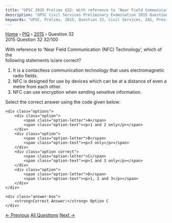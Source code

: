 ```yaml
---
title: "UPSC 2015 Prelims Q32: With reference to ‘Near Field Communication (NFC) Technology..."
description: "UPSC Civil Services Preliminary Examination 2015 Question 32 with options and answer"
keywords: "UPSC, Prelims, 2015, Question 32, Civil Services, IAS, Previous Year Questions"
---
```


<nav class="breadcrumb">
    <a href="../../">Home</a>
    <span>›</span>
    <a href="../">PIQ</a>
    <span>›</span>
    <a href="./">2015</a>
    <span>›</span>
    <span>Question 32</span>
</nav>

<div class="question-header">
    <div class="question-meta">
        <span class="year-badge">2015</span>
        <span class="question-number">Question 32</span>
        <span class="progress">32/100</span>
    </div>
    <div class="progress-bar">
        <div class="progress-fill" style="width: 32.0%"></div>
    </div>
</div>

<div class="question-content">
    <div class="question-text">
        <p>With reference to ‘Near Field Communication (NFC) Technology’, which of the<br />
following statements is/are correct?</p>
<ol>
<li>It is a contactless communication technology that uses electromagnetic radio fields.</li>
<li>NFC is designed for use by devices which can be at a distance of even a metre from each other.</li>
<li>NFC can use encryption when sending sensitive information.</li>
</ol>
<p>Select the correct answer using the code given below:</p>
    </div>
    
    <div class="options">
        <div class="option">
            <span class="option-letter">A</span>
            <span class="option-text"><p>1 and 2 only</p></span>
        </div>
        <div class="option">
            <span class="option-letter">B</span>
            <span class="option-text"><p>3 only</p></span>
        </div>
        <div class="option correct">
            <span class="option-letter">C</span>
            <span class="option-text"><p>1 and 3 only</p></span>
        </div>
        <div class="option">
            <span class="option-letter">D</span>
            <span class="option-text"><p>1, 2 and 3</p></span>
        </div>
    </div>

    <div class="answer-box">
        <strong>Correct Answer:</strong> Option C
    </div>
</div>

<div class="question-nav">
    <a href="../q031-the-terms-agreement-on-agriculture-agreement-on-th/" class="nav-btn prev">← Previous</a>
    <a href="../" class="nav-btn center">All Questions</a>
    <a href="../q033-the-area-known-as-golan-heights-sometimes-appears/" class="nav-btn next">Next →</a>
</div>
